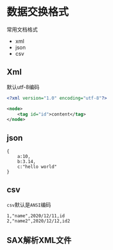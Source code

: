 # 数据交换格式

常用文档格式

+ xml
+ json
+ csv

## Xml

默认utf-8编码

```xml
<?xml version="1.0" encoding="utf-8"?>

<node>
	<tag id="id">content</tag>
</node>
```

## json

```
{
	a:10,
	b:3.14,
	c:"hello world"
}
```

## csv

`csv`默认是`ANSI`编码

```csv
1,"name",2020/12/11,id
2,"name2",2020/12/12,id2
```





## SAX解析XML文件



```

```

